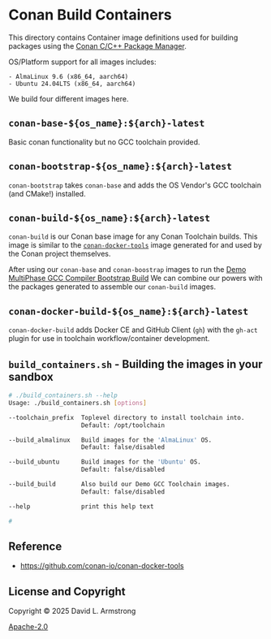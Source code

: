 # Conan Build Containers

This directory contains Container image definitions used for building
packages using the [Conan C/C++ Package Manager](https://conan.io/).

OS/Platform support for all images includes:

    - AlmaLinux 9.6 (x86_64, aarch64)
    - Ubuntu 24.04LTS (x86_64, aarch64)

We build four different images here.

## `conan-base-${os_name}:${arch}-latest`

Basic conan functionality but no GCC toolchain provided.

## `conan-bootstrap-${os_name}:${arch}-latest`

`conan-bootstrap` takes `conan-base` and adds the OS Vendor's GCC toolchain
(and CMake!) installed.

## `conan-build-${os_name}:${arch}-latest`

`conan-build` is our Conan base image for any Conan Toolchain builds.
This image is similar to the
[`conan-docker-tools`](https://github.com/conan-io/conan-docker-tools)
image generated for and used by the Conan project themselves.

After using our `conan-base` and `conan-boostrap` images to run the
[Demo MultiPhase GCC Compiler Bootstrap Build](https://daversomethingsomethingorg.github.io/ConanToolchain/latest/DemoMultiPhase/)
We can combine our powers with the packages generated to assemble
our `conan-build` images.

## `conan-docker-build-${os_name}:${arch}-latest`

`conan-docker-build` adds Docker CE and GitHub Client (`gh`) with
the `gh-act` plugin for use in toolchain workflow/container development.

## `build_containers.sh` - Building the images in your sandbox

```bash
# ./build_containers.sh --help
Usage: ./build_containers.sh [options]

--toolchain_prefix  Toplevel directory to install toolchain into.
                    Default: /opt/toolchain

--build_almalinux   Build images for the 'AlmaLinux' OS.
                    Default: false/disabled

--build_ubuntu      Build images for the 'Ubuntu' OS.
                    Default: false/disabled

--build_build       Also build our Demo GCC Toolchain images.
                    Default: false/disabled

--help              print this help text

#
```

## Reference

- https://github.com/conan-io/conan-docker-tools

## License and Copyright

Copyright © 2025 David L. Armstrong

[Apache-2.0](LICENSE.txt)

